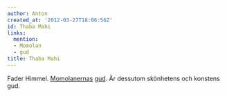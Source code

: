 ```yaml
---
author: Anton
created_at: '2012-03-27T18:06:56Z'
id: Thaba Mahi
links:
  mention:
  - Momolan
  - gud
title: Thaba Mahi
---
```


Fader Himmel. [Momolanernas][] [gud]. Är dessutom skönhetens och konstens gud.

  [Momolanernas]: Momolan
  [gud]: gud
